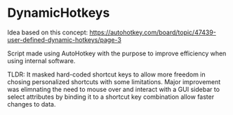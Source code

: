 # DynamicHotkeys

Idea based on this concept: https://autohotkey.com/board/topic/47439-user-defined-dynamic-hotkeys/page-3

Script made using AutoHotkey with the purpose to improve efficiency when using internal software. 

TLDR: It masked hard-coded shortcut keys to allow more freedom in chosing personalized shortcuts with some limitations. Major improvement was elimnating the need to mouse over and interact with a GUI sidebar to select attributes by binding it to a shortcut key combination allow faster changes to data.
